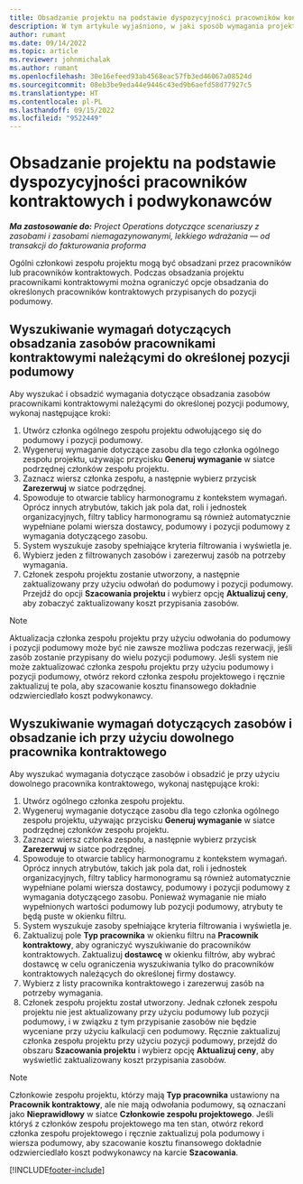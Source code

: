 ```yaml
---
title: Obsadzanie projektu na podstawie dyspozycyjności pracowników kontraktowych i podwykonawców
description: W tym artykule wyjaśniono, w jaki sposób wymagania projektów można spełniać przy użyciu dyspozycyjności pracowników kontraktowych lub podwykonawców w aplikacji Microsoft Dynamics 365 Project Operations.
author: rumant
ms.date: 09/14/2022
ms.topic: article
ms.reviewer: johnmichalak
ms.author: rumant
ms.openlocfilehash: 30e16efeed93ab4568eac57fb3ed46067a08524d
ms.sourcegitcommit: 08eb3be9eda44e9446c43ed9b6aefd58d77927c5
ms.translationtype: HT
ms.contentlocale: pl-PL
ms.lasthandoff: 09/15/2022
ms.locfileid: "9522449"
---
```

# <a name="staffing-a-project-with-contract-workers-and-subcontracted-capacity"></a>Obsadzanie projektu na podstawie dyspozycyjności pracowników kontraktowych i podwykonawców

_**Ma zastosowanie do:** Project Operations dotyczące scenariuszy z zasobami i zasobami niemagazynowanymi, lekkiego wdrażania — od transakcji do fakturowania proforma_

Ogólni członkowi zespołu projektu mogą być obsadzani przez pracowników lub pracowników kontraktowych. Podczas obsadzania projektu pracownikami kontraktowymi można ograniczyć opcje obsadzania do określonych pracowników kontraktowych przypisanych do pozycji podumowy. 

## <a name="search-for-staff-resource-requirements-with-contract-workers-that-belong-to-a-specific-subcontract-line"></a>Wyszukiwanie wymagań dotyczących obsadzania zasobów pracownikami kontraktowymi należącymi do określonej pozycji podumowy

Aby wyszukać i obsadzić wymagania dotyczące obsadzania zasobów pracownikami kontraktowymi należącymi do określonej pozycji podumowy, wykonaj następujące kroki:

1. Utwórz członka ogólnego zespołu projektu odwołującego się do podumowy i pozycji podumowy.
2. Wygeneruj wymaganie dotyczące zasobu dla tego członka ogólnego zespołu projektu, używając przycisku **Generuj wymaganie** w siatce podrzędnej członków zespołu projektu.
3. Zaznacz wiersz członka zespołu, a następnie wybierz przycisk **Zarezerwuj** w siatce podrzędnej. 
4. Spowoduje to otwarcie tablicy harmonogramu z kontekstem wymagań. Oprócz innych atrybutów, takich jak pola dat, roli i jednostek organizacyjnych, filtry tablicy harmonogramu są również automatycznie wypełniane polami wiersza dostawcy, podumowy i pozycji podumowy z wymagania dotyczącego zasobu.
5. System wyszukuje zasoby spełniające kryteria filtrowania i wyświetla je. 
6. Wybierz jeden z filtrowanych zasobów i zarezerwuj zasób na potrzeby wymagania. 
7. Członek zespołu projektu zostanie utworzony, a następnie zaktualizowany przy użyciu odwołań do podumowy i pozycji podumowy. Przejdź do opcji **Szacowania projektu** i wybierz opcję **Aktualizuj ceny**, aby zobaczyć zaktualizowany koszt przypisania zasobów. 

> [!NOTE]
> Aktualizacja członka zespołu projektu przy użyciu odwołania do podumowy i pozycji podumowy może być nie zawsze możliwa podczas rezerwacji, jeśli zasób zostanie przypisany do wielu pozycji podumowy. Jeśli system nie może zaktualizować członka zespołu projektu przy użyciu podumowy i pozycji podumowy, otwórz rekord członka zespołu projektowego i ręcznie zaktualizuj te pola, aby szacowanie kosztu finansowego dokładnie odzwierciedlało koszt podwykonawcy.

## <a name="search-for-and-staff-resource-requirements-with-any-contract-worker"></a>Wyszukiwanie wymagań dotyczących zasobów i obsadzanie ich przy użyciu dowolnego pracownika kontraktowego

Aby wyszukać wymagania dotyczące zasobów i obsadzić je przy użyciu dowolnego pracownika kontraktowego, wykonaj następujące kroki:

1. Utwórz ogólnego członka zespołu projektu.
2. Wygeneruj wymaganie dotyczące zasobu dla tego członka ogólnego zespołu projektu, używając przycisku **Generuj wymaganie** w siatce podrzędnej członków zespołu projektu.
3. Zaznacz wiersz członka zespołu, a następnie wybierz przycisk **Zarezerwuj** w siatce podrzędnej. 
4. Spowoduje to otwarcie tablicy harmonogramu z kontekstem wymagań. Oprócz innych atrybutów, takich jak pola dat, roli i jednostek organizacyjnych, filtry tablicy harmonogramu są również automatycznie wypełniane polami wiersza dostawcy, podumowy i pozycji podumowy z wymagania dotyczącego zasobu. Ponieważ wymaganie nie miało wypełnionych wartości podumowy lub pozycji podumowy, atrybuty te będą puste w okienku filtru.
5. System wyszukuje zasoby spełniające kryteria filtrowania i wyświetla je.
6. Zaktualizuj pole **Typ pracownika** w okienku filtru na **Pracownik kontraktowy**, aby ograniczyć wyszukiwanie do pracowników kontraktowych. Zaktualizuj **dostawcę** w okienku filtrów, aby wybrać dostawcę w celu ograniczenia wyszukiwania tylko do pracowników kontraktowych należących do określonej firmy dostawcy.
7. Wybierz z listy pracownika kontraktowego i zarezerwuj zasób na potrzeby wymagania.
8. Członek zespołu projektu został utworzony. Jednak członek zespołu projektu nie jest aktualizowany przy użyciu podumowy lub pozycji podumowy, i w związku z tym przypisanie zasobów nie będzie wyceniane przy użyciu kalkulacji cen podumowy. Ręcznie zaktualizuj członka zespołu projektu przy użyciu pozycji podumowy, przejdź do obszaru **Szacowania projektu** i wybierz opcję **Aktualizuj ceny**, aby wyświetlić zaktualizowany koszt przypisania zasobów.

> [!NOTE]
> Członkowie zespołu projektu, którzy mają **Typ pracownika** ustawiony na **Pracownik kontraktowy**, ale nie mają odwołania podumowy, są oznaczani jako **Nieprawidłowy** w siatce **Członkowie zespołu projektowego**. Jeśli któryś z członków zespołu projektowego ma ten stan, otwórz rekord członka zespołu projektowego i ręcznie zaktualizuj pola podumowy i wiersza podumowy, aby szacowanie kosztu finansowego dokładnie odzwierciedlało koszt podwykonawcy na karcie **Szacowania**. 


[!INCLUDE[footer-include](../../includes/footer-banner.md)]
